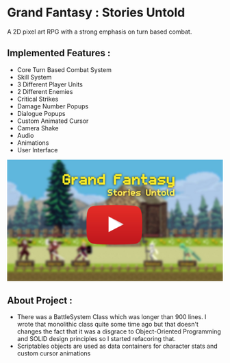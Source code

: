 # Grand Fantasy : Stories Untold
A 2D pixel art RPG with a strong emphasis on turn based combat.

## **Implemented Features :** 
-  Core Turn Based Combat System 
-  Skill System
-  3 Different Player Units
-  2 Different Enemies
-  Critical Strikes
-  Damage Number Popups
-  Dialogue Popups
-  Custom Animated Cursor
-  Camera Shake 
-  Audio
-  Animations
-  User Interface

[![Grand Fantasy : Stories Untold](https://github.com/Solideizer/Grand-Fantasy---Stories-Untold/blob/master/Screenshots/1.jpg)](https://youtu.be/t7TmiDfNPU8)

## **About Project :** 
- There was a BattleSystem Class which was longer than 900 lines. I wrote that monolithic class quite some time ago but that doesn't changes the fact that it was a disgrace to Object-Oriented Programming and SOLID design principles so I started refacoring that.
- Scriptables objects are used as data containers for character stats and custom cursor animations
